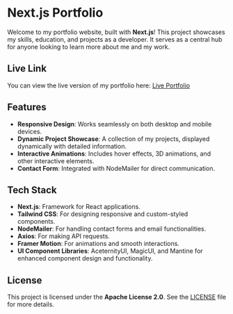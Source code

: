 # Next.js Portfolio

Welcome to my portfolio website, built with **Next.js**! This project showcases my skills, education, and projects as a developer. It serves as a central hub for anyone looking to learn more about me and my work.

## Live Link

You can view the live version of my portfolio here: [Live Portfolio](https://adhiraj-saha-portfolio.vercel.app)

## Features

- **Responsive Design**: Works seamlessly on both desktop and mobile devices.
- **Dynamic Project Showcase**: A collection of my projects, displayed dynamically with detailed information.
- **Interactive Animations**: Includes hover effects, 3D animations, and other interactive elements.
- **Contact Form**: Integrated with NodeMailer for direct communication.

## Tech Stack

- **Next.js**: Framework for React applications.
- **Tailwind CSS**: For designing responsive and custom-styled components.
- **NodeMailer**: For handling contact forms and email functionalities.
- **Axios**: For making API requests.
- **Framer Motion**: For animations and smooth interactions.
- **UI Component Libraries**: AceternityUI, MagicUI, and Mantine for enhanced component design and functionality.

## License

This project is licensed under the **Apache License 2.0**. See the [LICENSE](LICENSE) file for more details.